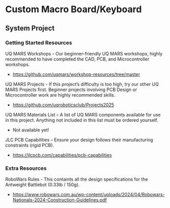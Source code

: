 # Custom Macro Board/Keyboard

## System Project

### Getting Started Resources
UQ MARS Workshops - Our beginner-friendly UQ MARS workshops, highly recommended to have completed the CAD, PCB, and Microcontroller workshops.
- https://github.com/uqmars/workshop-resources/tree/master

UQ MARS Projects - If this project’s difficulty is too high, try our other UQ MARS Projects first. Beginner projects involving PCB Design or Microcontroller work are highly recommended skills.
- https://github.com/uqroboticsclub/Projects2025

UQ MARS Materials List – A list of UQ MARS components available for use in this project. Anything not included in this list must be ordered yourself.
- Not available yet!

JLC PCB Capabilities – Ensure your design follows their manufacturing constraints (rigid PCB).
- https://jlcpcb.com/capabilities/pcb-capabilities

### Extra Resources
RoboWars Rules - This containts all the design specifications for the Antweight Battlebot (0.33lb / 150g). 
- https://www.robowars.com.au/wp-content/uploads/2024/04/Robowars-Nationals-2024-Construction-Guidelines.pdf 